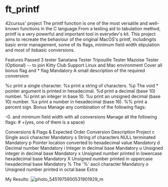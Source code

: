 # ft_printf
42cursus' project
The printf function is one of the most versatile and well-known functions in the C language.From a testing aid to tabulation method, printf is a very powerful and important tool in everydev's kit. This project aims to recreate the behaviour of the original MacOS's printf, includingits basic error management, some of its flags, minimum field width stipulation and most of itsbasic conversions.

Features
Passed 3 tester
Sanatana Tester
Tripouille Tester
Mazoise Tester (Optional) -- to join Kitty Club
Support Linux and Mac environment
Cover all bonus flag and * flag
Mandatory
A small description of the required conversion:

%c print a single character.
%s print a string of characters.
%p The void * pointer argument is printed in hexadecimal.
%d print a decimal (base 10) number.
%i print an integer in base 10.
%u print an unsigned decimal (base 10) number.
%x print a number in hexadecimal (base 16).
%% print a percent sign.
Bonus
Manage any combination of the following flags:

-0. and minimum field width with all conversions
Manage all the following flags: # +(yes, one of them is a space)

Conversions & Flags & Expected Order
Conversion	Description	Project
c	Single ascii character	Mandatory
s	String of characters NULL terminated	Mandatory
p	Pointer location converted to hexadecimal value	Mandatory
d	Decimal number	Mandatory
i	Integer in decimal base	Mandatory
u	Unsigned integer in decimal base	Mandatory
x	Unsigned number printed in lowercase hexadecimal base	Mandatory
X	Unsigned number printed in uppercase hexadecimal base	Mandatory
%	The '%' ascii character	Mandatory
o	Unsigned number printed in octal base	Extra

My Results: 
![photo_5451975900531901929_m](https://user-images.githubusercontent.com/118346014/202169031-9f73647c-f60c-4bd8-bbc4-27ee8cbe5119.jpg)
